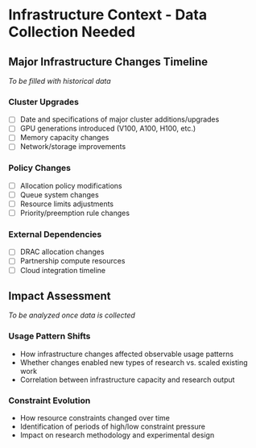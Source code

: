 # Infrastructure Context - Data Collection Needed

## Major Infrastructure Changes Timeline
*To be filled with historical data*

### Cluster Upgrades
- [ ] Date and specifications of major cluster additions/upgrades
- [ ] GPU generations introduced (V100, A100, H100, etc.)
- [ ] Memory capacity changes
- [ ] Network/storage improvements

### Policy Changes
- [ ] Allocation policy modifications
- [ ] Queue system changes
- [ ] Resource limits adjustments
- [ ] Priority/preemption rule changes

### External Dependencies
- [ ] DRAC allocation changes
- [ ] Partnership compute resources
- [ ] Cloud integration timeline

## Impact Assessment
*To be analyzed once data is collected*

### Usage Pattern Shifts
- How infrastructure changes affected observable usage patterns
- Whether changes enabled new types of research vs. scaled existing work
- Correlation between infrastructure capacity and research output

### Constraint Evolution
- How resource constraints changed over time
- Identification of periods of high/low constraint pressure
- Impact on research methodology and experimental design